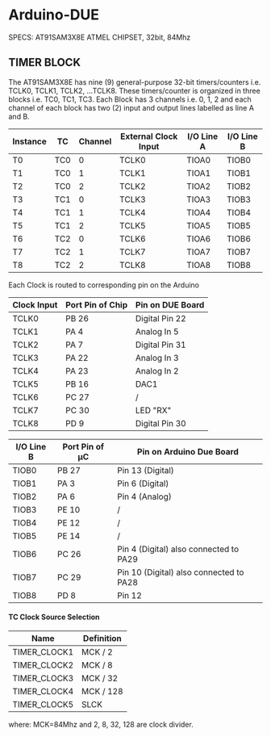 # Arduino-DUE

SPECS: AT91SAM3X8E ATMEL CHIPSET, 32bit, 84Mhz

## TIMER BLOCK
The AT91SAM3X8E has nine (9) general-purpose 32-bit timers/counters i.e. TCLK0, TCLK1, TCLK2, ...TCLK8. These timers/counter is organized in three blocks i.e. TC0, TC1, TC3. Each Block has 3 channels i.e. 0, 1, 2 and each channel of each block has two (2) input and output lines labelled as line A and B.

Instance | TC  | Channel| External Clock Input | I/O Line A | I/O Line B
---------|-----|--------|----------------------|------------|-----------
 T0      | TC0 |   0    |         TCLK0        |   TIOA0    |    TIOB0
 T1      | TC0 |   1    |         TCLK1        |   TIOA1    |    TIOB1
 T2      | TC0 |   2    |         TCLK2        |   TIOA2    |    TIOB2
 T3      | TC1 |   0    |         TCLK3        |   TIOA3    |    TIOB3
 T4      | TC1 |   1    |         TCLK4        |   TIOA4    |    TIOB4
 T5      | TC1 |   2    |         TCLK5        |   TIOA5    |    TIOB5
 T6      | TC2 |   0    |         TCLK6        |   TIOA6    |    TIOB6
 T7      | TC2 |   1    |         TCLK7        |   TIOA7    |    TIOB7
 T8      | TC2 |   2    |         TCLK8        |   TIOA8    |    TIOB8

Each Clock is routed to corresponding pin on the Arduino

Clock Input | Port Pin of Chip | Pin on DUE Board
------------|------------------|-----------------------------
TCLK0       |    PB 26         |   Digital Pin 22
TCLK1       |    PA  4         |      Analog In 5
TCLK2       |    PA  7         |   Digital Pin 31
TCLK3       |    PA 22         |      Analog In 3
TCLK4       |    PA 23         |      Analog In 2
TCLK5       |    PB 16         |             DAC1
TCLK6       |    PC 27         |        /
TCLK7       |    PC 30         |         LED "RX"
TCLK8       |    PD  9         |   Digital Pin 30


I/O Line B|Port Pin of µC| Pin on Arduino Due Board
----------|--------------|------------------------------------------
TIOB0     |     PB 27    |   Pin 13 (Digital)
TIOB1     |     PA  3    |   Pin 6  (Digital)
TIOB2     |     PA  6    |   Pin 4  (Analog)
TIOB3     |     PE 10    |   /
TIOB4     |     PE 12    |   /
TIOB5     |     PE 14    |   /
TIOB6     |     PC 26    |   Pin 4   (Digital)  also connected to PA29
TIOB7     |     PC 29    |   Pin 10  (Digital)  also connected to PA28
TIOB8     |     PD  8    |   Pin 12


#### TC Clock Source Selection

Name         | Definition
-------------|-----------
TIMER_CLOCK1 | MCK /   2
TIMER_CLOCK2 | MCK /   8
TIMER_CLOCK3 | MCK /  32
TIMER_CLOCK4 | MCK / 128
TIMER_CLOCK5 | SLCK

where: MCK=84Mhz and 2, 8, 32, 128 are clock divider. 

